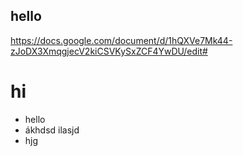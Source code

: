 ## hello
https://docs.google.com/document/d/1hQXVe7Mk44-zJoDX3XmqgjecV2kiCSVKySxZCF4YwDU/edit#
# hi
- hello
- ákhdsd
ilasjd
- hjg
